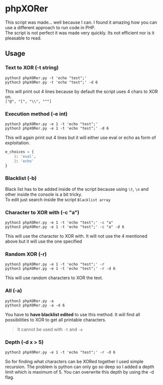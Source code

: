 # phpXORer
This script was made... well because I can. I found it amazing how you can use a different approach to run code in PHP.  
The script is not perfect it was made very quickly. Its not efficient nor is it pleasable to read.  

## Usage

### Text to XOR (-t string)
```shell
python3 phpXORer.py -t 'echo "test";'
python3 phpXORer.py -t 'echo "test";' -d 6
```
This will print out 4 lines because by default the script uses 4 chars to XOR on.  
`["@", "[", "\\", "^"]`

### Execution method (-e int)
```shell
python3 phpXORer.py -e 1 -t 'echo "test";'
python3 phpXORer.py -e 1 -t 'echo "test";' -d 6
```
This will again print out 4 lines but it will either use eval or echo as form of exploitation.

```python
e_choices = {
    1: 'eval',
    2: 'echo'
}
```

### Blacklist (-b)
Black list has to be added inside of the script because using `\t`, `\n` and other inside the console is a bit tricky.  
To edit just search inside the script `Blacklist array`  

### Character to XOR with (-c "a")
```shell
python3 phpXORer.py -e 1 -t 'echo "test";' -c "a"
python3 phpXORer.py -e 1 -t 'echo "test";' -c "a" -d 6
```
This will use the character to XOR with. It will not use the 4 mentioned above but it will use the one specified

### Random XOR (-r)
```shell
python3 phpXORer.py -e 1 -t 'echo "test";' -r
python3 phpXORer.py -e 1 -t 'echo "test";' -r -d 6
```
This will use random characters to XOR the text.

### All (-a)
```shell
python3 phpXORer.py -a
python3 phpXORer.py -a -d 6
```
You have to **have blacklist edited** to use this method. It will find all possibilities to XOR to get all printable characters.  
> It cannot be used with `-t` and `-e`  

### Depth (-d x > 5)
```shell
python3 phpXORer.py -e 1 -t 'echo "test";' -r -d 6
```
So for finding what characters can be XORed together I used simple recursion. The problem is python can only go so deep so I added a depth limit which is maximum of 5. You can overwrite this depth by using the -d flag.
